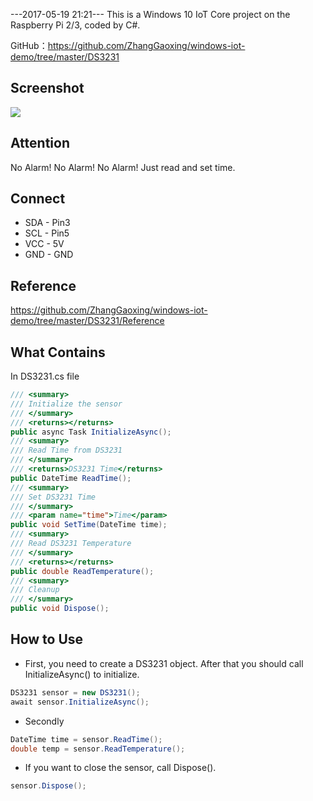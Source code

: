 ---2017-05-19 21:21---
This is a Windows 10 IoT Core project on the Raspberry Pi 2/3, coded by C#.

GitHub：https://github.com/ZhangGaoxing/windows-iot-demo/tree/master/DS3231

## Screenshot
![](https://raw.githubusercontent.com/ZhangGaoxing/windows-iot-demo/master/DS3231/Screenshot.jpg)

## Attention
No Alarm! No Alarm! No Alarm! Just read and set time.

## Connect
* SDA - Pin3
* SCL - Pin5
* VCC - 5V
* GND - GND

## Reference
https://github.com/ZhangGaoxing/windows-iot-demo/tree/master/DS3231/Reference

## What Contains
In DS3231.cs file
```C#
/// <summary>
/// Initialize the sensor
/// </summary>
/// <returns></returns>
public async Task InitializeAsync();
/// <summary>
/// Read Time from DS3231
/// </summary>
/// <returns>DS3231 Time</returns>
public DateTime ReadTime();
/// <summary>
/// Set DS3231 Time
/// </summary>
/// <param name="time">Time</param>
public void SetTime(DateTime time);
/// <summary>
/// Read DS3231 Temperature
/// </summary>
/// <returns></returns>
public double ReadTemperature();
/// <summary>
/// Cleanup
/// </summary>
public void Dispose();
```

## How to Use
* First, you need to create a DS3231 object. After that you should call InitializeAsync() to initialize.
```C#
DS3231 sensor = new DS3231();
await sensor.InitializeAsync();
```
* Secondly
```C#
DateTime time = sensor.ReadTime();
double temp = sensor.ReadTemperature();
```
* If you want to close the sensor, call Dispose().
```C#
sensor.Dispose();
```